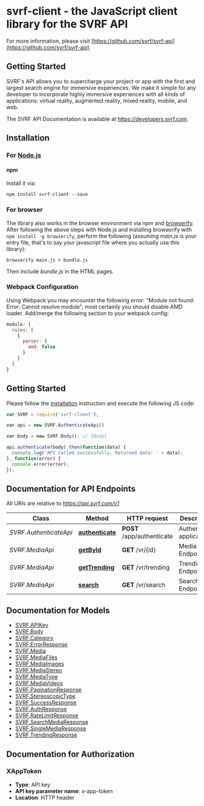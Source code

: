 # svrf-client - the JavaScript client library for the SVRF API

For more information, please visit [https://github.com/svrf/svrf-api](https://github.com/svrf/svrf-api)

## Getting Started

SVRF's API allows you to supercharge your project or app with the first and largest search engine for immersive experiences. We make it simple for any developer to incorporate highly immersive experiences with all kinds of applications: virtual reality, augmented reality, mixed reality, mobile, and web.

The SVRF API Documentation is available at <https://developers.svrf.com>.

## Installation

### For [Node.js](https://nodejs.org/)

#### npm

Install it via:

```shell
npm install svrf-client --save
```

### For browser

The library also works in the browser environment via npm and [browserify](http://browserify.org/). After following
the above steps with Node.js and installing browserify with `npm install -g browserify`,
perform the following (assuming *main.js* is your entry file, that's to say your javascript file where you actually 
use this library):

```shell
browserify main.js > bundle.js
```

Then include *bundle.js* in the HTML pages.

### Webpack Configuration

Using Webpack you may encounter the following error: "Module not found: Error:
Cannot resolve module", most certainly you should disable AMD loader. Add/merge
the following section to your webpack config:

```javascript
module: {
  rules: [
    {
      parser: {
        amd: false
      }
    }
  ]
}
```

## Getting Started

Please follow the [installation](#installation) instruction and execute the following JS code:

```javascript
var SVRF = require('svrf-client');

var api = new SVRF.AuthenticateApi()

var body = new SVRF.Body(); // {Body} 

api.authenticate(body).then(function(data) {
  console.log('API called successfully. Returned data: ' + data);
}, function(error) {
  console.error(error);
});


```

## Documentation for API Endpoints

All URIs are relative to *https://api.svrf.com/v1*

Class | Method | HTTP request | Description
------------ | ------------- | ------------- | -------------
*SVRF.AuthenticateApi* | [**authenticate**](https://github.com/SVRF/svrf-javascript-client/blob/master/docs/AuthenticateApi.md#authenticate) | **POST** /app/authenticate | Authenticate application
*SVRF.MediaApi* | [**getById**](https://github.com/SVRF/svrf-javascript-client/blob/master/docs/MediaApi.md#getById) | **GET** /vr/{id} | Media by ID Endpoint
*SVRF.MediaApi* | [**getTrending**](https://github.com/SVRF/svrf-javascript-client/blob/master/docs/MediaApi.md#getTrending) | **GET** /vr/trending | Trending Endpoint
*SVRF.MediaApi* | [**search**](https://github.com/SVRF/svrf-javascript-client/blob/master/docs/MediaApi.md#search) | **GET** /vr/search | Search Endpoint


## Documentation for Models

 - [SVRF.APIKey](https://github.com/SVRF/svrf-javascript-client/blob/master/docs/APIKey.md)
 - [SVRF.Body](https://github.com/SVRF/svrf-javascript-client/blob/master/docs/Body.md)
 - [SVRF.Category](https://github.com/SVRF/svrf-javascript-client/blob/master/docs/Category.md)
 - [SVRF.ErrorResponse](https://github.com/SVRF/svrf-javascript-client/blob/master/docs/ErrorResponse.md)
 - [SVRF.Media](https://github.com/SVRF/svrf-javascript-client/blob/master/docs/Media.md)
 - [SVRF.MediaFiles](https://github.com/SVRF/svrf-javascript-client/blob/master/docs/MediaFiles.md)
 - [SVRF.MediaImages](https://github.com/SVRF/svrf-javascript-client/blob/master/docs/MediaImages.md)
 - [SVRF.MediaStereo](https://github.com/SVRF/svrf-javascript-client/blob/master/docs/MediaStereo.md)
 - [SVRF.MediaType](https://github.com/SVRF/svrf-javascript-client/blob/master/docs/MediaType.md)
 - [SVRF.MediaVideos](https://github.com/SVRF/svrf-javascript-client/blob/master/docs/MediaVideos.md)
 - [SVRF.PaginationResponse](https://github.com/SVRF/svrf-javascript-client/blob/master/docs/PaginationResponse.md)
 - [SVRF.StereoscopicType](https://github.com/SVRF/svrf-javascript-client/blob/master/docs/StereoscopicType.md)
 - [SVRF.SuccessResponse](https://github.com/SVRF/svrf-javascript-client/blob/master/docs/SuccessResponse.md)
 - [SVRF.AuthResponse](https://github.com/SVRF/svrf-javascript-client/blob/master/docs/AuthResponse.md)
 - [SVRF.RateLimitResponse](https://github.com/SVRF/svrf-javascript-client/blob/master/docs/RateLimitResponse.md)
 - [SVRF.SearchMediaResponse](https://github.com/SVRF/svrf-javascript-client/blob/master/docs/SearchMediaResponse.md)
 - [SVRF.SingleMediaResponse](https://github.com/SVRF/svrf-javascript-client/blob/master/docs/SingleMediaResponse.md)
 - [SVRF.TrendingResponse](https://github.com/SVRF/svrf-javascript-client/blob/master/docs/TrendingResponse.md)


## Documentation for Authorization


### XAppToken

- **Type**: API key
- **API key parameter name**: x-app-token
- **Location**: HTTP header

